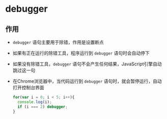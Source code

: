 # debugger

## 作用

+ `debugger` 语句主要用于除错，作用是设置断点

+ 如果有正在运行的除错工具，程序运行到 `debugger` 语句时会自动停下

+ 如果没有除错工具，`debugger` 语句不会产生任何结果，JavaScript引擎自动跳过这一句

+ 在Chrome浏览器中，当代码运行到 `debugger` 语句时，就会暂停运行，自动打开控制台界面

    ```js
    for(var i = 0; i < 5; i++){
      console.log(i);
      if (i === 2) debugger;
    }
    ```
